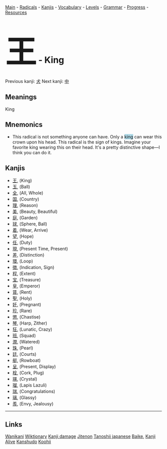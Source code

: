 <style> bigfont {font-size: 100px}</style>


[Main](../README.md) -
[Radicals](../radicals.md) -
[Kanjis](../kanjis.md) -
[Vocabulary](../vocabulary.md) -
[Levels](../levels.md) -
[Grammar](../grammar.md) - 
[Progress](../progress.md) -
[Resources](../resources.md)
# <bigfont> 王</bigfont> - King 

Previous kanji: [犬](犬.md) Next kanji: [中](中.md) 

## Meanings
 King
## Mnemonics
 * This radical is not something anyone can have. Only a <span style="background-color:#ADD8E6"> king</span> can wear this crown upon his head. This radical is the sign of kings. Imagine your favorite king wearing this on their head. It's a pretty distinctive shape—I think you can do it.


## Kanjis
 * [王](../kanjis/王.md), (King)
* [玉](../kanjis/玉.md), (Ball)
* [全](../kanjis/全.md), (All, Whole)
* [国](../kanjis/国.md), (Country)
* [理](../kanjis/理.md), (Reason)
* [美](../kanjis/美.md), (Beauty, Beautiful)
* [庭](../kanjis/庭.md), (Garden)
* [球](../kanjis/球.md), (Sphere, Ball)
* [着](../kanjis/着.md), (Wear, Arrive)
* [望](../kanjis/望.md), (Hope)
* [任](../kanjis/任.md), (Duty)
* [現](../kanjis/現.md), (Present Time, Present)
* [差](../kanjis/差.md), (Distinction)
* [環](../kanjis/環.md), (Loop)
* [徴](../kanjis/徴.md), (Indication, Sign)
* [程](../kanjis/程.md), (Extent)
* [宝](../kanjis/宝.md), (Treasure)
* [皇](../kanjis/皇.md), (Emperor)
* [賃](../kanjis/賃.md), (Rent)
* [聖](../kanjis/聖.md), (Holy)
* [妊](../kanjis/妊.md), (Pregnant)
* [珍](../kanjis/珍.md), (Rare)
* [懲](../kanjis/懲.md), (Chastise)
* [琴](../kanjis/琴.md), (Harp, Zither)
* [狂](../kanjis/狂.md), (Lunatic, Crazy)
* [班](../kanjis/班.md), (Squad)
* [潤](../kanjis/潤.md), (Watered)
* [珠](../kanjis/珠.md), (Pearl)
* [廷](../kanjis/廷.md), (Courts)
* [艇](../kanjis/艇.md), (Rowboat)
* [呈](../kanjis/呈.md), (Present, Display)
* [栓](../kanjis/栓.md), (Cork, Plug)
* [瑛](../kanjis/瑛.md), (Crystal)
* [瑠](../kanjis/瑠.md), (Lapis Lazuli)
* [瑞](../kanjis/瑞.md), (Congratulations)
* [璃](../kanjis/璃.md), (Glassy)
* [羨](../kanjis/羨.md), (Envy, Jealousy)



---


## Links 


[Wanikani](https://www.wanikani.com/kanji/王)
[Wiktionary](https://en.wiktionary.org/wiki/王)
[Kanji damage](http://www.kanjidamage.com/kanji/search?utf8=✓&q=王)
[Jitenon](https://jitenon.com/kanji/王)
[Tanoshii japanese](https://www.tanoshiijapanese.com/dictionary/kanji.cfm?k=王)
[Baike](https://baike.baidu.com/item/王),
[Kanji Alive](https://app.kanjialive.com/王)
[Kanshudo](https://www.kanshudo.com/searchmn?q=王)
[Koohii](https://kanji.koohii.com/study/kanji/王)

